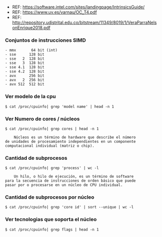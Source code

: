 - REF: https://software.intel.com/sites/landingpage/IntrinsicsGuide/
- REF: https://www.uv.es/varnau/OC_T4.pdf
- REF: http://repository.udistrital.edu.co/bitstream/11349/8019/1/VeraParraNelsonEnrique2018.pdf

### Conjuntos de instrucciones SIMD
~~~
- mmx       64 bit (int)
- sse      128 bit
- sse   2  128 bit
- sse   3  128 bit
- sse 4.1  128 bit
- sse 4.2  128 bit
- avx      256 bit
- avx   2  256 bit
- avx 512  512 bit
~~~ 

### Ver modelo de la cpu
~~~
$ cat /proc/cpuinfo| grep 'model name' | head -n 1
~~~

### Ver Numero de cores / núcleos
~~~
$ cat /proc/cpuinfo| grep cores | head -n 1
~~~

~~~
    Núcleos es un término de hardware que describe el número
de unidades de procesamiento independientes en un componente
computacional individual (matriz o chip).
~~~

### Cantidad de subprocesos
~~~
$ cat /proc/cpuinfo| grep 'process' | wc -l
~~~

~~~
    Un hilo, o hilo de ejecución, es un término de software
para la secuencia de instrucciones de orden básico que puede
pasar por o procesarse en un núcleo de CPU individual.
~~~

### Cantidad de subprocesos por núcleo
~~~
$ cat /proc/cpuinfo| grep 'core id' | sort --unique | wc -l
~~~

### Ver tecnologias que soporta el núcleo
~~~
$ cat /proc/cpuinfo| grep flags | head -n 1
~~~
